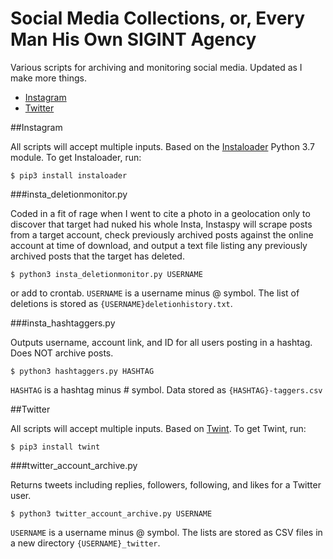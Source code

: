 # Social Media Collections, or, Every Man His Own SIGINT Agency

Various scripts for archiving and monitoring social media.  Updated as I make more things.

- [Instagram](##Instagram)
- [Twitter](##Twitter)

##Instagram

All scripts will accept multiple inputs.  Based on the [Instaloader](https://github.com/instaloader/instaloader) Python 3.7 module.  To get Instaloader, run:

```
$ pip3 install instaloader
```

###insta_deletionmonitor.py

Coded in a fit of rage when I went to cite a photo in a geolocation only to discover that target had nuked his whole Insta, Instaspy will scrape posts from a target account, check previously archived posts against the online account at time of download, and output a text file listing any previously archived posts that the target has deleted.

```
$ python3 insta_deletionmonitor.py USERNAME
```
or add to crontab. `USERNAME` is a username minus @ symbol. The list of deletions is stored as `{USERNAME}deletionhistory.txt`.

###insta_hashtaggers.py

Outputs username, account link, and ID for all users posting in a hashtag.  Does NOT archive posts.

```
$ python3 hashtaggers.py HASHTAG
```
`HASHTAG` is a hashtag minus # symbol.  Data stored as `{HASHTAG}-taggers.csv`

##Twitter

All scripts will accept multiple inputs.  Based on [Twint](https://github.com/twintproject/twint).  To get Twint, run:

```
$ pip3 install twint
```

###twitter_account_archive.py

Returns tweets including replies, followers, following, and likes for a Twitter user.

```
$ python3 twitter_account_archive.py USERNAME
```
`USERNAME` is a username minus @ symbol. The lists are stored as CSV files in a new directory `{USERNAME}_twitter`.
